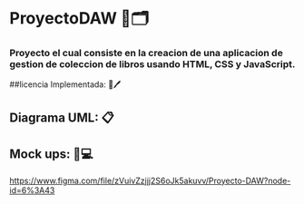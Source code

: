 # ProyectoDAW 📕🗂
### Proyecto el cual consiste en la creacion de una aplicacion de gestion de coleccion de libros usando HTML, CSS y JavaScript.

##licencia Implementada: 📑🖊

## Diagrama UML: 📋

## Mock ups: 📲💻

https://www.figma.com/file/zVuivZzjjj2S6oJk5akuvv/Proyecto-DAW?node-id=6%3A43

